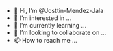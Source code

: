 - 👋 Hi, I’m @Josttin-Mendez-Jala
- 👀 I’m interested in ...
- 🌱 I’m currently learning ...
- 💞️ I’m looking to collaborate on ...
- 📫 How to reach me ...

<!---
Josttin-Mendez-Jala/Josttin-Mendez-Jala is a ✨ special ✨ repository because its `README.md` (this file) appears on your GitHub profile.
You can click the Preview link to take a look at your changes.
--->
